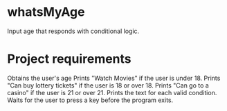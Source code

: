 # whatsMyAge
Input age that responds with conditional logic.


# Project requirements
Obtains the user's age
Prints "Watch Movies" if the user is under 18.
Prints "Can buy lottery tickets" if the user is 18 or over 18.
Prints "Can go to a casino" if the user is 21 or over 21.
Prints the text for each valid condition.
Waits for the user to press a key before the program exits.
